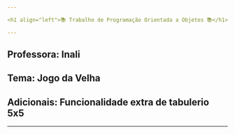 ```yaml
---

<h1 align="left">📚 Trabalho de Programação Orientada a Objetos 📚</h1>

---
```


<h2 align="left">Professora: Inali</h2>

<h2 align="left">Tema: Jogo da Velha </h2>

<h2 align="left">Adicionais: Funcionalidade extra de tabulerio 5x5 </h2>

---
